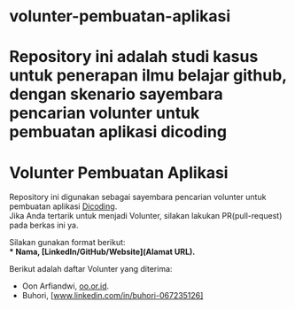 # volunter-pembuatan-aplikasi
Repository ini adalah studi kasus untuk penerapan ilmu belajar github, dengan skenario sayembara pencarian volunter untuk pembuatan aplikasi dicoding
==

# Volunter Pembuatan Aplikasi
Repository ini digunakan sebagai sayembara pencarian volunter untuk pembuatan aplikasi [Dicoding](www.dicoding.com).<br>
Jika Anda tertarik untuk menjadi Volunter, silakan lakukan PR(pull-request) pada berkas ini ya.<br>

Silakan gunakan format berikut:<br>
**\* Nama, [LinkedIn/GitHub/Website](Alamat URL).**  

Berikut adalah daftar Volunter yang diterima:
* Oon Arfiandwi, [oo.or.id](https://oo.or.id).
* Buhori, [www.linkedin.com/in/buhori-067235126]
